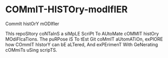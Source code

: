 # COMmIT-HISTOry-modIfIER
CommIt histOrY mODIfIer

ThIs repoSItory coNTaInS a siMpLE ScriPt To AUtoMate cOMMIT histOry MOdiFIcaTions. The puRPose iS To tEst Git coMmIT aUtomATiOn, exPlORE how COmmIT hIstorY can bE aLTered, And exPErimenT With GeNerating cOMmiTs uSing scripTS.

